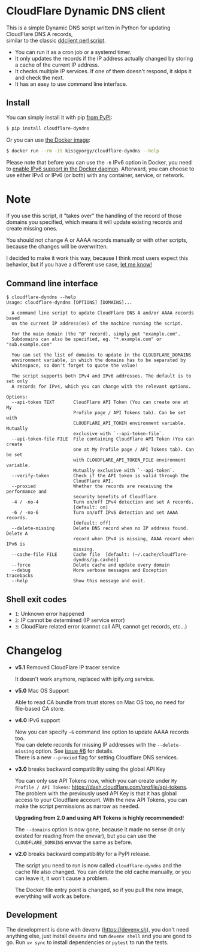 # CloudFlare Dynamic DNS client

This is a simple Dynamic DNS script written in Python for updating CloudFlare DNS A records,  
similar to the classic [ddclient perl script](https://sourceforge.net/p/ddclient/wiki/Home/).

- You can run it as a cron job or a systemd timer.
- It only updates the records if the IP address actually changed by storing a
  cache of the current IP address.
- It checks multiple IP services. If one of them doesn't respond, it skips it and check the next.
- It has an easy to use command line interface.

## Install

You can simply install it with pip [from PyPI](https://pypi.org/project/cloudflare-dyndns/):

```bash
$ pip install cloudflare-dyndns
```

Or you can use [the Docker image](https://hub.docker.com/r/kissgyorgy/cloudflare-dyndns):

```bash
$ docker run --rm -it kissgyorgy/cloudflare-dyndns --help
```

Please note that before you can use the `-6` IPv6 option in Docker, you need to [enable IPv6 support in the Docker daemon](https://docs.docker.com/config/daemon/ipv6/).
Afterward, you can choose to use either IPv4 or IPv6 (or both) with any container, service, or network.

# Note

If you use this script, it "takes over" the handling of the record of those
domains you specified, which means it will update existing records and create
missing ones.

You should not change A or AAAA records manually or with other scripts, because
the changes will be overwritten.

I decided to make it work this way, because I think most users expect this
behavior, but if you have a different use case,
[let me know!](https://github.com/kissgyorgy/cloudflare-dyndns/issues/new)

## Command line interface

<!-- ```$
echo "$ cloudflare-dyndns --help"
cloudflare-dyndns --help
``` -->

```
$ cloudflare-dyndns --help
Usage: cloudflare-dyndns [OPTIONS] [DOMAINS]...

  A command line script to update CloudFlare DNS A and/or AAAA records based
  on the current IP address(es) of the machine running the script.

  For the main domain (the "@" record), simply put "example.com".
  Subdomains can also be specified, eg. "*.example.com" or "sub.example.com"

  You can set the list of domains to update in the CLOUDFLARE_DOMAINS
  environment variable, in which the domains has to be separated by
  whitespace, so don't forget to quote the value!

  The script supports both IPv4 and IPv6 addresses. The default is to set only
  A records for IPv4, which you can change with the relevant options.

Options:
  --api-token TEXT       CloudFlare API Token (You can create one at My
                         Profile page / API Tokens tab). Can be set with
                         CLOUDFLARE_API_TOKEN environment variable. Mutually
                         exclusive with `--api-token-file`.
  --api-token-file FILE  File containing CloudFlare API Token (You can create
                         one at My Profile page / API Tokens tab). Can be set
                         with CLOUDFLARE_API_TOKEN_FILE environment variable.
                         Mutually exclusive with `--api-token`.
  --verify-token         Check if the API token is valid through the
                         CloudFlare API.
  --proxied              Whether the records are receiving the performance and
                         security benefits of Cloudflare.
  -4 / -no-4             Turn on/off IPv4 detection and set A records.
                         [default: on]
  -6 / -no-6             Turn on/off IPv6 detection and set AAAA records.
                         [default: off]
  --delete-missing       Delete DNS record when no IP address found. Delete A
                         record when IPv4 is missing, AAAA record when IPv6 is
                         missing.
  --cache-file FILE      Cache file  [default: (~/.cache/cloudflare-
                         dyndns/ip.cache)]
  --force                Delete cache and update every domain
  --debug                More verbose messages and Exception tracebacks
  --help                 Show this message and exit.
```

## Shell exit codes

- `1`: Unknown error happened
- `2`: IP cannot be determined (IP service error)
- `3`: CloudFlare related error (cannot call API, cannot get records, etc...)

# Changelog

- **v5.1** Removed CloudFlare IP tracer service

  It doesn't work anymore, replaced with ipify.org service.

- **v5.0** Mac OS Support

  Able to read CA bundle from trust stores on Mac OS too, no need for file-based CA store.

- **v4.0** IPv6 support

  Now you can specify `-6` command line option to update AAAA records too.  
  You can delete records for missing IP addresses with the `--delete-missing`
  option. See [issue #6](https://github.com/kissgyorgy/cloudflare-dyndns/issues/6) for details.  
  There is a new `--proxied` flag for setting Cloudflare DNS services.

- **v3.0** breaks backward compatibility using the global API Key

  You can only use API Tokens now, which you can create under `My Profile / API Tokens`: https://dash.cloudflare.com/profile/api-tokens.
  The problem with the previously used API Key is that it has global access to
  your Cloudflare account. With the new API Tokens, you can make the script
  permissions as narrow as needed.

  **Upgrading from 2.0 and using API Tokens is highly recommended!**

  The `--domains` option is now gone, because it made no sense (it only existed
  for reading from the envvar), but you can use the `CLOUDFLARE_DOMAINS` envvar
  the same as before.

- **v2.0** breaks backward compatibility for a PyPI release.

  The script you need to run is now called `cloudflare-dyndns` and the cache file
  also changed. You can delete the old cache manually, or you can leave it, it
  won't cause a problem.

  The Docker file entry point is changed, so if you pull the new image, everything
  will work as before.

## Development

The development is done with devenv (https://devenv.sh), you don't need anything else, just install devenv
and run `devenv shell` and you are good to go. Run `uv sync` to install dependencies or `pytest` to run the tests.
